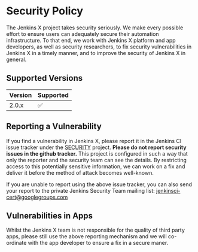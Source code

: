 # Security Policy

The Jenkins X project takes security seriously. We make every possible effort to ensure users can adequately secure their automation infrastructure. To that end, we work with Jenkins X platform and app developers, as well as security researchers, to fix security vulnerabilities in Jenkins X in a timely manner, and to improve the security of Jenkins X in general.

## Supported Versions

| Version | Supported          |
| ------- | ------------------ |
| 2.0.x   | :white_check_mark: |


## Reporting a Vulnerability

If you find a vulnerability in Jenkins X, please report it in the Jenkins CI issue tracker under the [SECURITY](https://issues.jenkins-ci.org/browse/SECURITY) project. **Please do not report security issues in the github tracker.**
This project is configured in such a way that only the reporter and the security team can see the details. By restricting access to this potentially sensitive information, we can work on a fix and deliver it before the method of attack becomes well-known.

If you are unable to report using the above issue tracker, you can also send your report to the private Jenkins Security Team mailing list: jenkinsci-cert@googlegroups.com

## Vulnerabilities in Apps

Whilst the Jenkins X team is not responsible for the quality of third party apps, please still use the above reporting mechanism and we will co-ordinate with the app developer to ensure a fix in a secure maner.
